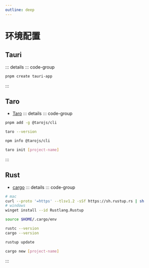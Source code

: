 ```yaml
---
outline: deep
---
```

# 环境配置

## Tauri

::: details
::: code-group

```sh [创建项目]
pnpm create tauri-app
```

:::

## Taro

- [Taro](https://taro-docs.jd.com/docs/)
::: details
::: code-group

```sh [安装]
pnpm add -g @tarojs/cli
```

```sh [检测]
taro --version
```

```sh [信息查看]
npm info @tarojs/cli
```

```sh [创建项目]
taro init [project-name]
```

:::

## Rust

- [cargo](https://doc.rust-lang.org/stable/cargo/index.html)
::: details
::: code-group

```sh [安装]
# mac 
curl --proto '=https' --tlsv1.2 -sSf https://sh.rustup.rs | sh
# windows
winget install --id Rustlang.Rustup
```

```sh [环境变量]
source $HOME/.cargo/env
```

```sh [检测]
rustc --version
cargo --version
```

```sh [升级]
rustup update
```

```sh [创建项目]
cargo new [project-name]
```

:::

